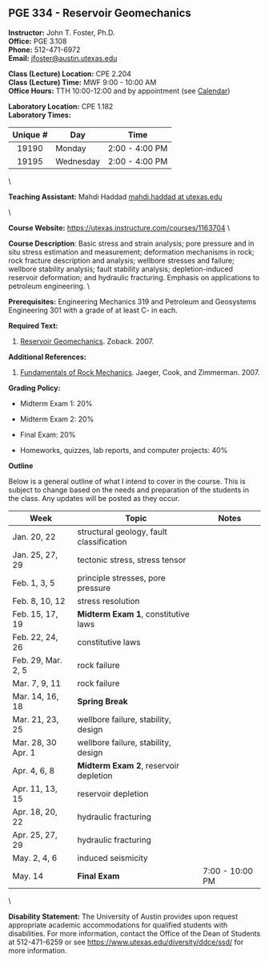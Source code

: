 <!--
.. title: Syllabus
.. slug: index
.. date: 2016-01-19 08:00:00 UTC-05:00
.. template: notitle.tmpl
.. description: PGE 334 - Reservoir Geomechanics syllabus page
-->

## PGE 334 - Reservoir Geomechanics 


**Instructor:** John T. Foster, Ph.D. \
**Office:** PGE 3.108 \
**Phone:** 512-471-6972 \
**Email:** [jfoster@austin.utexas.edu](mailto:jfoster@austin.utexas.com)


**Class (Lecture) Location:** CPE 2.204 \
**Class (Lecture) Time:** MWF 9:00 - 10:00 AM \
**Office Hours:** TTH 10:00-12:00 and by appointment (see <a href="http://johnfoster.pge.utexas.edu/calendar/" target="_blank">Calendar</a>)


**Laboratory Location:** CPE 1.182 \
**Laboratory Times:**


|Unique #| Day | Time |
|:------:|-----|:----:|
|19190  | Monday | 2:00 - 4:00 PM |
|19195  | Wednesday | 2:00 - 4:00 PM |

\


**Teaching Assistant:** Mahdi Haddad [mahdi.haddad at utexas.edu](mailto:mahdi.haddad@utexas.edu)

\


**Course Website:** <https://utexas.instructure.com/courses/1163704> \


**Course Description**: Basic stress and strain analysis; pore pressure and in situ stress estimation and measurement; deformation mechanisms in rock; rock fracture description and analysis; wellbore stresses and failure; wellbore stability analysis; fault stability analysis; depletion-induced reservoir deformation; and hydraulic fracturing. Emphasis on applications to petroleum engineering. \


**Prerequisites:** Engineering Mechanics 319 and Petroleum and Geosystems Engineering 301 with a grade of at least C- in each.


**Required Text:**

1. <a href="http://www.amazon.com/Reservoir-Geomechanics-Mark-D-Zoback/dp/0521146194/ref=sr_1_1_twi_2?ie=UTF8&qid=1420770522&sr=8-1&keywords=reservoir+geomechanics+zoback" target="_blank">Reservoir Geomechanics</a>. Zoback. 2007.


**Additional References:**

1. <a href="http://www.amazon.com/Fundamentals-Rock-Mechanics-John-Jaeger/dp/0632057599/ref=pd_bxgy_b_img_z" target="_blank">Fundamentals of Rock Mechanics</a>. Jaeger, Cook, and Zimmerman. 2007.


**Grading Policy:**

 * Midterm Exam 1: 20%

 * Midterm Exam 2: 20%

 * Final Exam: 20%

 * Homeworks, quizzes, lab reports, and computer projects: 40%


**Outline**

Below is a general outline of what I intend to cover in the course.  This is subject to change based on the needs and preparation of the students in the class.  Any updates will be posted as they occur.

| Week            | Topic               | Notes     |
|-----------------|---------------------|-----------|
| Jan. 20, 22     | structural geology, fault classification | |
| Jan. 25, 27, 29 | tectonic stress, stress tensor  | |
| Feb. 1, 3, 5    | principle stresses,  pore pressure | |
| Feb. 8, 10, 12  | stress resolution | |
| Feb. 15, 17, 19 | **Midterm Exam 1**, constitutive laws | |
| Feb. 22, 24, 26 | constitutive laws | |
| Feb. 29, Mar. 2, 5       | rock failure | |
| Mar. 7, 9, 11     | rock failure | |
| Mar. 14, 16, 18     | **Spring Break** | |
| Mar. 21, 23, 25     | wellbore failure, stability, design | |
| Mar. 28, 30 Apr. 1 | wellbore failure, stability, design | |
| Apr. 4, 6, 8       | **Midterm Exam 2**, reservoir depletion | |
| Apr. 11, 13, 15     | reservoir depletion | |
| Apr. 18, 20, 22     | hydraulic fracturing | |
| Apr. 25, 27, 29     | hydraulic fracturing | |
| May. 2, 4, 6       | induced seismicity | |
| May. 14         | **Final Exam** | 7:00 - 10:00 PM |

\

**Disability Statement:** The University of Austin provides upon request appropriate academic accommodations for qualified students with disabilities. For more information, contact the Office of the Dean of Students at 512-471-6259 or see <a href="https://www.utexas.edu/diversity/ddce/ssd/" target="_blank">https://www.utexas.edu/diversity/ddce/ssd/</a> for more information.
